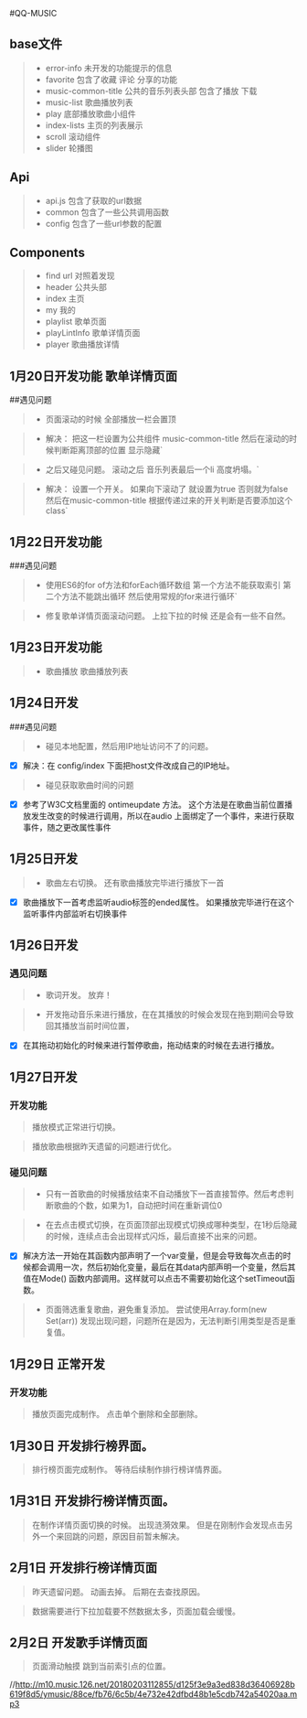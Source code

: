 #QQ-MUSIC

## base文件
  > * error-info  未开发的功能提示的信息
  > * favorite 包含了收藏  评论 分享的功能
  > * music-common-title 公共的音乐列表头部 包含了播放 下载
  > * music-list  歌曲播放列表
  > * play 底部播放歌曲小组件
  > * index-lists 主页的列表展示
  > * scroll  滚动组件
  > * slider  轮播图

## Api
  > * api.js 包含了获取的url数据
  > * common  包含了一些公共调用函数
  > * config 包含了一些url参数的配置

## Components
  > * find  url 对照着发现
  > * header  公共头部
  > * index   主页
  > * my  我的
  > * playlist  歌单页面
  > * playLintInfo  歌单详情页面
  > * player  歌曲播放详情

## 1月20日开发功能   歌单详情页面

##遇见问题

  > * 页面滚动的时候 全部播放一栏会置顶

  > * 解决： 把这一栏设置为公共组件 music-common-title  然后在滚动的时候判断距离顶部的位置 显示隐藏`

  > * 之后又碰见问题。  滚动之后  音乐列表最后一个li  高度坍塌。`

  > * 解决： 设置一个开关。  如果向下滚动了 就设置为true  否则就为false 然后在music-common-title 根据传递过来的开关判断是否要添加这个class`

## 1月22日开发功能

###遇见问题

  > * 使用ES6的for of方法和forEach循环数组 第一个方法不能获取索引 第二个方法不能跳出循环 然后使用常规的for来进行循环`

  > * 修复歌单详情页面滚动问题。  上拉下拉的时候 还是会有一些不自然。

## 1月23日开发功能

  > * 歌曲播放  歌曲播放列表

## 1月24日开发

###遇见问题

 > * 碰见本地配置，然后用IP地址访问不了的问题。
 - [x] 解决：在 config/index 下面把host文件改成自己的IP地址。

 > * 碰见获取歌曲时间的问题
 - [x] 参考了W3C文档里面的 ontimeupdate 方法。  这个方法是在歌曲当前位置播放发生改变的时候进行调用，所以在audio 上面绑定了一个事件，来进行获取事件，随之更改属性事件

## 1月25日开发

  > * 歌曲左右切换。  还有歌曲播放完毕进行播放下一首
  - [x] 歌曲播放下一首考虑监听audio标签的ended属性。 如果播放完毕进行在这个监听事件内部监听右切换事件

## 1月26日开发

### 遇见问题
  > * 歌词开发。   放弃！

  > * 开发拖动音乐来进行播放，在在其播放的时候会发现在拖到期间会导致回其播放当前时间位置，
  - [x] 在其拖动初始化的时候来进行暂停歌曲，拖动结束的时候在去进行播放。

## 1月27日开发

### 开发功能

  > 播放模式正常进行切换。

  > 播放歌曲根据昨天遗留的问题进行优化。

### 碰见问题

  > * 只有一首歌曲的时候播放结束不自动播放下一首直接暂停。然后考虑判断歌曲的个数，如果为1，自动把时间在重新调位0

  > * 在去点击模式切换，在页面顶部出现模式切换成哪种类型，在1秒后隐藏的时候，连续点击会出现样式闪烁，最后直接不出来的问题。

  - [x] 解决方法一开始在其函数内部声明了一个var变量，但是会导致每次点击的时候都会调用一次，然后初始化变量，最后在其data内部声明一个变量，然后其值在Mode() 函数内部调用。这样就可以点击不需要初始化这个setTimeout函数。

  > * 页面筛选重复歌曲，避免重复添加。 尝试使用Array.form(new Set(arr)) 发现出现问题，问题所在是因为，无法判断引用类型是否是重复值。

## 1月29日 正常开发

### 开发功能
  > 播放页面完成制作。
  > 点击单个删除和全部删除。

## 1月30日 开发排行榜界面。
  > 排行榜页面完成制作。
  > 等待后续制作排行榜详情界面。


## 1月31日 开发排行榜详情页面。

  > 在制作详情页面切换的时候。 出现涟漪效果。 但是在刚制作会发现点击另外一个来回跳的问题，原因目前暂未解决。

## 2月1日  开发排行榜详情页面

  > 昨天遗留问题。 动画去掉。  后期在去查找原因。

  > 数据需要进行下拉加载要不然数据太多，页面加载会缓慢。
  
## 2月2日  开发歌手详情页面
  
  > 页面滑动触摸 跳到当前索引点的位置。
  
  
  
  //http://m10.music.126.net/20180203112855/d125f3e9a3ed838d36406928b619f8d5/ymusic/88ce/fb76/6c5b/4e732e42dfbd48b1e5cdb742a54020aa.mp3
